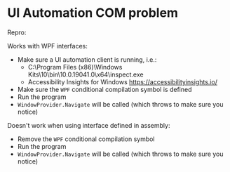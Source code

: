 # UI Automation COM problem

Repro:

Works with WPF interfaces:

- Make sure a UI automation client is running, i.e.:
  - C:\Program Files (x86)\Windows Kits\10\bin\10.0.19041.0\x64\inspect.exe
  - Accessibility Insights for Windows https://accessibilityinsights.io/
- Make sure the `WPF` conditional compilation symbol is defined
- Run the program
- `WindowProvider.Navigate` will be called (which throws to make sure you notice)

Doesn't work when using interface defined in assembly:

- Remove the `WPF` conditional compilation symbol
- Run the program
- `WindowProvider.Navigate` will be called (which throws to make sure you notice)
